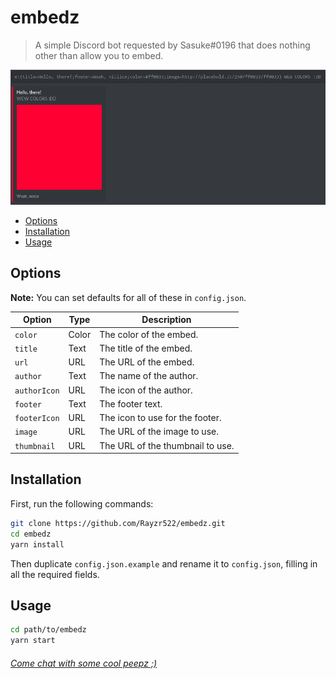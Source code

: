 # embedz
> A simple Discord bot requested by Sasuke#0196 that does nothing other than allow you to embed.

![Example image](res/example.png)

- [Options](#options)
- [Installation](#installation)
- [Usage](#usage)

## Options
**Note:** You can set defaults for all of these in `config.json`.

Option | Type | Description
------ | ---- | -----------
`color` | Color | The color of the embed.
`title` | Text | The title of the embed.
`url` | URL | The URL of the embed.
`author` | Text | The name of the author.
`authorIcon` | URL | The icon of the author.
`footer` | Text | The footer text.
`footerIcon` | URL | The icon to use for the footer.
`image` | URL | The URL of the image to use.
`thumbnail` | URL | The URL of the thumbnail to use.

## Installation
First, run the following commands:
```bash
git clone https://github.com/Rayzr522/embedz.git
cd embedz
yarn install
```

Then duplicate `config.json.example` and rename it to `config.json`, filling in all the required fields.

## Usage
```bash
cd path/to/embedz
yarn start
```

###### [Come chat with some cool peepz ;)](https://discord.io/rayzrdevofficial)